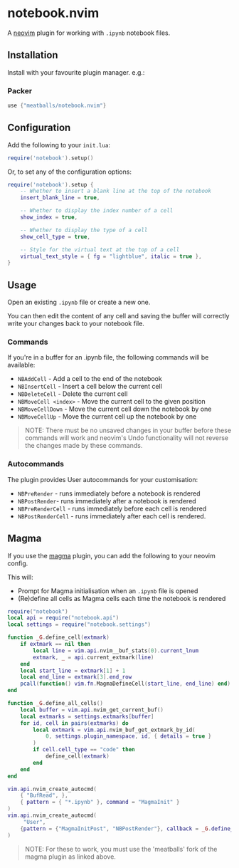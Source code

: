 # notebook.nvim
A [neovim](https://neovim.io) plugin for working with `.ipynb` notebook files.

## Installation
Install with your favourite plugin manager. e.g.:

### Packer
```lua
use {"meatballs/notebook.nvim"}
```

## Configuration
Add the following to your `init.lua`:

```lua
require('notebook').setup()
```

Or, to set any of the configuration options:

```lua
require('notebook').setup {
    -- Whether to insert a blank line at the top of the notebook
    insert_blank_line = true,

    -- Whether to display the index number of a cell
    show_index = true,

    -- Whether to display the type of a cell
    show_cell_type = true,

    -- Style for the virtual text at the top of a cell
    virtual_text_style = { fg = "lightblue", italic = true },
}
```

## Usage
Open an existing `.ipynb` file or create a new one.

You can then edit the content of any cell and saving the buffer will correctly write your changes back to your notebook file.

### Commands
If you're in a buffer for an .ipynb file, the following commands will be available:

* `NBAddCell` - Add a cell to the end of the notebook
* `NBInsertCell` - Insert a cell below the current cell
* `NBDeleteCell` - Delete the current cell
* `NBMoveCell <index>` - Move the current cell to the given position
* `NBMoveCellDown` - Move the current cell down the notebook by one
* `NBMoveCellUp` - Move the current cell up the notebook by one

> NOTE: There must be no unsaved changes in your buffer before these commands will work and neovim's Undo functionality will not reverse the changes made by these commands.

### Autocommands
The plugin provides User autocommands for your customisation:

* `NBPreRender` - runs immediately before a notebook is rendered
* `NBPostRender`- runs immediately after a notebook is rendered
* `NBPreRenderCell` - runs immediately before each cell is rendered
* `NBPostRenderCell` - runs immediately after each cell is rendered.

## Magma
If you use the [magma](https://github.com/meatballs/magma-nvim) plugin, you can add the following to your neovim config.

This will:

* Prompt for Magma initialisation when an `.ipynb` file is opened
* (Re)define all cells as Magma cells each time the notebook is rendered

```lua
require("notebook")
local api = require("notebook.api")
local settings = require("notebook.settings")

function _G.define_cell(extmark)
    if extmark == nil then
        local line = vim.api.nvim__buf_stats(0).current_lnum
        extmark, _ = api.current_extmark(line)
    end
    local start_line = extmark[1] + 1
    local end_line = extmark[3].end_row
    pcall(function() vim.fn.MagmaDefineCell(start_line, end_line) end)
end

function _G.define_all_cells()
    local buffer = vim.api.nvim_get_current_buf()
    local extmarks = settings.extmarks[buffer]
    for id, cell in pairs(extmarks) do
        local extmark = vim.api.nvim_buf_get_extmark_by_id(
            0, settings.plugin_namespace, id, { details = true }
        )
        if cell.cell_type == "code" then
            define_cell(extmark)
        end
    end
end

vim.api.nvim_create_autocmd(
    { "BufRead", },
    { pattern = { "*.ipynb" }, command = "MagmaInit" }
)
vim.api.nvim_create_autocmd(
     "User",
    {pattern = {"MagmaInitPost", "NBPostRender"}, callback = _G.define_all_cells }
)
```

> NOTE: For these to work, you must use the 'meatballs' fork of the magma plugin as linked above.
